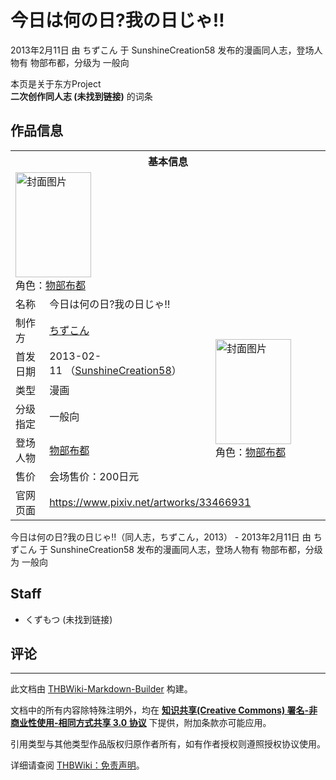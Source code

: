 # 今日は何の日?我の日じゃ‼

<!-- source html: G:\repos\THBWiki-Markdown-Builder\THBWikiMarkdown\Temp\main\b\b4\ns0%3A%E4%BB%8A%E6%97%A5%E3%81%AF%E4%BD%95%E3%81%AE%E6%97%A5%3F%E6%88%91%E3%81%AE%E6%97%A5%E3%81%98%E3%82%83%E2%80%BC.html -->

2013年2月11日 由 ちずこん 于 SunshineCreation58 发布的漫画同人志，登场人物有 物部布都，分级为 一般向

本页是关于东方Project  
 **二次创作同人志 (未找到链接)** 的词条
## 作品信息

<table><tbody><tr><th colspan="3">基本信息</th></tr><tr><td class="cover-artwork-mobile" colspan="2"><a href="./文件-今日は何の日-我の日じゃ‼封面.jpg.md" class="image" title="封面图片"><img alt="封面图片" src="https://upload.thwiki.cc/thumb/7/7d/%E4%BB%8A%E6%97%A5%E3%81%AF%E4%BD%95%E3%81%AE%E6%97%A5%3F%E6%88%91%E3%81%AE%E6%97%A5%E3%81%98%E3%82%83%E2%80%BC%E5%B0%81%E9%9D%A2.jpg/121px-%E4%BB%8A%E6%97%A5%E3%81%AF%E4%BD%95%E3%81%AE%E6%97%A5%3F%E6%88%91%E3%81%AE%E6%97%A5%E3%81%98%E3%82%83%E2%80%BC%E5%B0%81%E9%9D%A2.jpg" decoding="async" loading="lazy" width="121" height="168" srcset="https://upload.thwiki.cc/thumb/7/7d/%E4%BB%8A%E6%97%A5%E3%81%AF%E4%BD%95%E3%81%AE%E6%97%A5%3F%E6%88%91%E3%81%AE%E6%97%A5%E3%81%98%E3%82%83%E2%80%BC%E5%B0%81%E9%9D%A2.jpg/182px-%E4%BB%8A%E6%97%A5%E3%81%AF%E4%BD%95%E3%81%AE%E6%97%A5%3F%E6%88%91%E3%81%AE%E6%97%A5%E3%81%98%E3%82%83%E2%80%BC%E5%B0%81%E9%9D%A2.jpg 1.5x, https://upload.thwiki.cc/thumb/7/7d/%E4%BB%8A%E6%97%A5%E3%81%AF%E4%BD%95%E3%81%AE%E6%97%A5%3F%E6%88%91%E3%81%AE%E6%97%A5%E3%81%98%E3%82%83%E2%80%BC%E5%B0%81%E9%9D%A2.jpg/242px-%E4%BB%8A%E6%97%A5%E3%81%AF%E4%BD%95%E3%81%AE%E6%97%A5%3F%E6%88%91%E3%81%AE%E6%97%A5%E3%81%98%E3%82%83%E2%80%BC%E5%B0%81%E9%9D%A2.jpg 2x" data-file-width="700" data-file-height="970"></a><div class="cover-char">角色：<a href="./物部布都.md" title="物部布都">物部布都</a></div></td>
</tr><tr><td class="label">名称</td><td colspan="2"> 今日は何の日?我の日じゃ‼ </td></tr><tr><td class="label">制作方</td><td><a href="./ちずこん.md" title="ちずこん">ちずこん</a></td><td class="cover-artwork" rowspan="6" style="min-width:168px;"><a href="./文件-今日は何の日-我の日じゃ‼封面.jpg.md" class="image" title="封面图片"><img alt="封面图片" src="https://upload.thwiki.cc/thumb/7/7d/%E4%BB%8A%E6%97%A5%E3%81%AF%E4%BD%95%E3%81%AE%E6%97%A5%3F%E6%88%91%E3%81%AE%E6%97%A5%E3%81%98%E3%82%83%E2%80%BC%E5%B0%81%E9%9D%A2.jpg/121px-%E4%BB%8A%E6%97%A5%E3%81%AF%E4%BD%95%E3%81%AE%E6%97%A5%3F%E6%88%91%E3%81%AE%E6%97%A5%E3%81%98%E3%82%83%E2%80%BC%E5%B0%81%E9%9D%A2.jpg" decoding="async" loading="lazy" width="121" height="168" srcset="https://upload.thwiki.cc/thumb/7/7d/%E4%BB%8A%E6%97%A5%E3%81%AF%E4%BD%95%E3%81%AE%E6%97%A5%3F%E6%88%91%E3%81%AE%E6%97%A5%E3%81%98%E3%82%83%E2%80%BC%E5%B0%81%E9%9D%A2.jpg/182px-%E4%BB%8A%E6%97%A5%E3%81%AF%E4%BD%95%E3%81%AE%E6%97%A5%3F%E6%88%91%E3%81%AE%E6%97%A5%E3%81%98%E3%82%83%E2%80%BC%E5%B0%81%E9%9D%A2.jpg 1.5x, https://upload.thwiki.cc/thumb/7/7d/%E4%BB%8A%E6%97%A5%E3%81%AF%E4%BD%95%E3%81%AE%E6%97%A5%3F%E6%88%91%E3%81%AE%E6%97%A5%E3%81%98%E3%82%83%E2%80%BC%E5%B0%81%E9%9D%A2.jpg/242px-%E4%BB%8A%E6%97%A5%E3%81%AF%E4%BD%95%E3%81%AE%E6%97%A5%3F%E6%88%91%E3%81%AE%E6%97%A5%E3%81%98%E3%82%83%E2%80%BC%E5%B0%81%E9%9D%A2.jpg 2x" data-file-width="700" data-file-height="970"></a><div class="cover-char">角色：<a href="./物部布都.md" title="物部布都">物部布都</a></div></td>
</tr><tr><td class="label">首发日期</td><td>2013-02-11&#160;（<a href="/展会作品列表?e=SunshineCreation%2358">SunshineCreation58</a>）</td></tr><tr><td class="label">类型</td><td>漫画</td></tr><tr><td class="label">分级指定</td><td>一般向</td></tr><tr><td class="label">登场人物</td><td><a href="./物部布都.md" title="物部布都">物部布都</a></td></tr><tr><td class="label">售价</td><td>会场售价：200日元</td></tr>
<tr><td class="label">官网页面</td><td colspan="2"><a rel="nofollow" class="external free" href="https://www.pixiv.net/artworks/33466931">https://www.pixiv.net/artworks/33466931</a></td></tr></tbody></table>

今日は何の日?我の日じゃ‼（同人志，ちずこん，2013） - 2013年2月11日 由 ちずこん 于 SunshineCreation58 发布的漫画同人志，登场人物有 物部布都，分级为 一般向
## Staff
- くずもつ (未找到链接)

## 评论




---

此文档由 [THBWiki-Markdown-Builder](https://github.com/Delsin-Yu/THBWiki-Markdown-Builder) 构建。

文档中的所有内容除特殊注明外，均在 [**知识共享(Creative Commons) 署名-非商业性使用-相同方式共享 3.0 协议**](https://creativecommons.org/licenses/by-sa/3.0/deed.zh-hans) 下提供，附加条款亦可能应用。

引用类型与其他类型作品版权归原作者所有，如有作者授权则遵照授权协议使用。

详细请查阅 [THBWiki：免责声明](https://thbwiki.cc/THBWiki:%E5%85%8D%E8%B4%A3%E5%A3%B0%E6%98%8E)。

